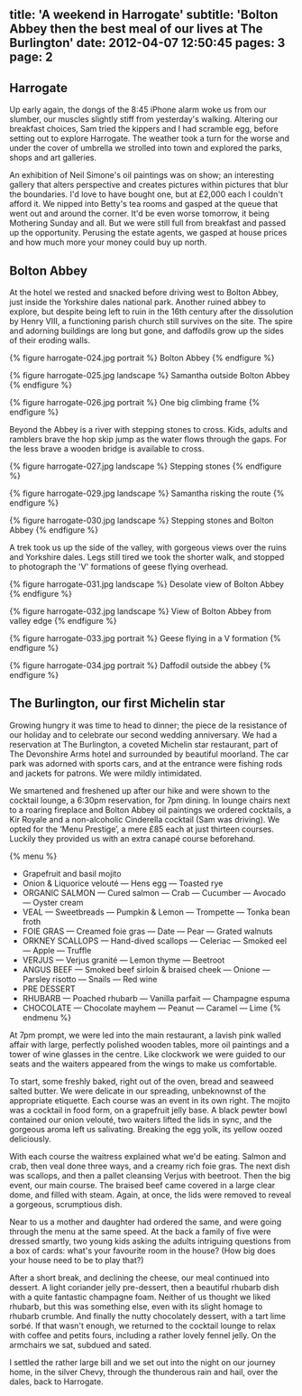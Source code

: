 title: 'A weekend in Harrogate'
subtitle: 'Bolton Abbey then the best meal of our lives at The Burlington'
date: 2012-04-07 12:50:45
pages: 3
page: 2
---

## Harrogate

Up early again, the dongs of the 8:45 iPhone alarm woke us from our slumber, our muscles slightly stiff from yesterday's walking. Altering our breakfast choices, Sam tried the kippers and I had scramble egg, before setting out to explore Harrogate. The weather took a turn for the worse and under the cover of umbrella we strolled into town and explored the parks, shops and art galleries.

An exhibition of Neil Simone's oil paintings was on show; an interesting gallery that alters perspective and creates pictures within pictures that blur the boundaries. I'd love to have bought one, but at £2,000 each I couldn't afford it. We nipped into Betty's tea rooms and gasped at the queue that went out and around the corner. It'd be even worse tomorrow, it being Mothering Sunday and all. But we were still full from breakfast and passed up the opportunity. Perusing the estate agents, we gasped at house prices and how much more your money could buy up north.

## Bolton Abbey

At the hotel we rested and snacked before driving west to Bolton Abbey, just inside the Yorkshire dales national park. Another ruined abbey to explore, but despite being left to ruin in the 16th century after the dissolution by Henry VIII, a functioning parish church still survives on the site. The spire and adorning buildings are long but gone, and daffodils grow up the sides of their eroding walls.

{% figure harrogate-024.jpg portrait %}
Bolton Abbey
{% endfigure %}

{% figure harrogate-025.jpg landscape %}
Samantha outside Bolton Abbey
{% endfigure %}

{% figure harrogate-026.jpg portrait %}
One big climbing frame
{% endfigure %}

Beyond the Abbey is a river with stepping stones to cross. Kids, adults and ramblers brave the hop skip jump as the water flows through the gaps. For the less brave a wooden bridge is available to cross.

{% figure harrogate-027.jpg landscape %}
Stepping stones
{% endfigure %}

{% figure harrogate-029.jpg landscape %}
Samantha risking the route
{% endfigure %}

{% figure harrogate-030.jpg landscape %}
Stepping stones and Bolton Abbey
{% endfigure %}

A trek took us up the side of the valley, with gorgeous views over the ruins and Yorkshire dales. Legs still tired we took the shorter walk, and stopped to photograph the 'V' formations of geese flying overhead.

{% figure harrogate-031.jpg landscape %}
Desolate view of Bolton Abbey
{% endfigure %}

{% figure harrogate-032.jpg landscape %}
View of Bolton Abbey from valley edge
{% endfigure %}

{% figure harrogate-033.jpg portrait %}
Geese flying in a V formation
{% endfigure %}

{% figure harrogate-034.jpg portrait %}
Daffodil outside the abbey
{% endfigure %}

## The Burlington, our first Michelin star

Growing hungry it was time to head to dinner; the piece de la resistance of our holiday and to celebrate our second wedding anniversary. We had a reservation at The Burlington, a coveted Michelin star restaurant, part of The Devonshire Arms hotel and surrounded by beautiful moorland. The car park was adorned with sports cars, and at the entrance were fishing rods and jackets for patrons. We were mildly intimidated.

We smartened and freshened up after our hike and were shown to the cocktail lounge, a 6:30pm reservation, for 7pm dining. In lounge chairs next to a roaring fireplace and Bolton Abbey oil paintings we ordered cocktails, a Kir Royale and a non-alcoholic Cinderella cocktail (Sam was driving). We opted for the ‘Menu Prestige’, a mere £85 each at just thirteen courses. Luckily they provided us with an extra canapé course beforehand.

{% menu %}
* Grapefruit and basil mojito
* Onion & Liquorice velouté — Hens egg — Toasted rye
* ORGANIC SALMON — Cured salmon — Crab — Cucumber — Avocado — Oyster cream
* VEAL — Sweetbreads — Pumpkin & Lemon — Trompette — Tonka bean froth
* FOIE GRAS — Creamed foie gras — Date — Pear — Grated walnuts
* ORKNEY SCALLOPS — Hand-dived scallops — Celeriac — Smoked eel — Apple — Truffle
* VERJUS — Verjus granité — Lemon thyme — Beetroot
* ANGUS BEEF — Smoked beef sirloin & braised cheek — Onione — Parsley risotto — Snails — Red wine
* PRE DESSERT
* RHUBARB — Poached rhubarb — Vanilla parfait — Champagne espuma
* CHOCOLATE — Chocolate mayhem — Peanut — Caramel — Lime
{% endmenu %}

At 7pm prompt, we were led into the main restaurant, a lavish pink walled affair with large, perfectly polished wooden tables, more oil paintings and a tower of wine glasses in the centre. Like clockwork we were guided to our seats and the waiters appeared from the wings to make us comfortable.

To start, some freshly baked, right out of the oven, bread and seaweed salted butter. We were delicate in our spreading, unbeknownst of the appropriate etiquette. Each course was an event in its own right. The mojito was a cocktail in food form, on a grapefruit jelly base. A black pewter bowl contained our onion velouté, two waiters lifted the lids in sync, and the gorgeous aroma left us salivating. Breaking the egg yolk, its yellow oozed deliciously.

With each course the waitress explained what we'd be eating. Salmon and crab, then veal done three ways, and a creamy rich foie gras. The next dish was scallops, and then a pallet cleansing Verjus with beetroot. Then the big event, our main course. The braised beef came covered in a large clear dome, and filled with steam. Again, at once, the lids were removed to reveal a gorgeous, scrumptious dish.

Near to us a mother and daughter had ordered the same, and were going through the menu at the same speed. At the back a family of five were dressed smartly, two young kids asking the adults intriguing questions from a box of cards: what's your favourite room in the house? (How big does your house need to be to play that?)

After a short break, and declining the cheese, our meal continued into dessert. A light coriander jelly pre-dessert, then a beautiful rhubarb dish with a quite fantastic champagne foam. Neither of us thought we liked rhubarb, but this was something else, even with its slight homage to rhubarb crumble. And finally the nutty chocolately dessert, with a tart lime sorbé. If that wasn't enough, we returned to the cocktail lounge to relax with coffee and petits fours, including a rather lovely fennel jelly. On the armchairs we sat, subdued and sated.

I settled the rather large bill and we set out into the night on our journey home, in the silver Chevy, through the thunderous rain and hail, over the dales, back to Harrogate.

